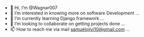 - 👋 Hi, I’m @Wagnar007
- 👀 I’m interested in knowing more on software Development  ...
- 🌱 I’m currently learning Django framework  ...
- 💞️ I’m looking to collaborate on getting  projects done ...
- 📫 How to reach me via mail samuelojiyi10@gmail.com ...

<!---
Wagnar007/Wagnar007 is a ✨ special ✨ repository because its `README.md` (this file) appears on your GitHub profile.
You can click the Preview link to take a look at your changes.
--->
